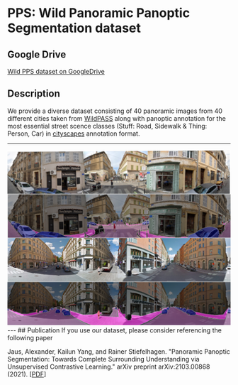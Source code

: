 # PPS: Wild Panoramic Panoptic Segmentation dataset

## Google Drive
[Wild PPS dataset on GoogleDrive](https://drive.google.com/file/d/1nv1RuBTQh-A9XFXqyKznLJQ6N5Hl2PuL/view?usp=sharing)
## Description
We provide a diverse dataset consisting of 40 panoramic images from 40 different cities taken from [WildPASS](https://github.com/elnino9ykl/WildPASS) along with panoptic annotation for the most essential street scence classes (Stuff: Road, Sidewalk & Thing: Person, Car) in [cityscapes](https://www.cityscapes-dataset.com) annotation format. 

---
<img src="Readme/Readme_Example.png" alt="logo">
---
## Publication 
If you use our dataset, please consider referencing the following paper

Jaus, Alexander, Kailun Yang, and Rainer Stiefelhagen. "Panoramic Panoptic Segmentation: Towards Complete Surrounding Understanding via Unsupervised Contrastive Learning." arXiv preprint arXiv:2103.00868 (2021). \[[PDF](https://arxiv.org/pdf/2103.00868.pdf)\]

